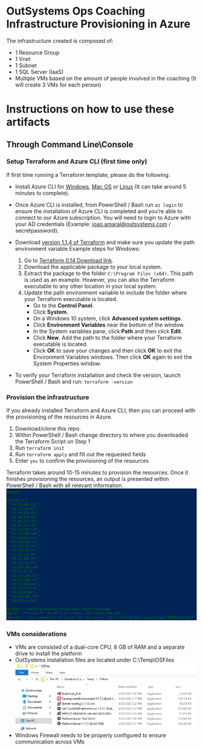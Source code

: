 # OutSystems Ops Coaching Infrastructure Provisioning in Azure

The infrastructure created is composed of:
* 1 Resource Group 
* 1 Vnet 
* 1 Subnet 
* 1 SQL Server (IaaS)
* Multiple VMs based on the amount of people involved in the coaching (It will create 3 VMs for each person)



# Instructions on how to use these artifacts
## Through Command Line\Console
### Setup Terraform and Azure CLI (first time only)

If first time running a Terraform template, please do the following:

* Install Azure CLI for [Windows](https://docs.microsoft.com/en-us/cli/azure/install-azure-cli-windows?view=azure-cli-latest&tabs=azure-cli), [Mac OS](https://docs.microsoft.com/en-us/cli/azure/install-azure-cli-macos?view=azure-cli-latest) or [Linux](https://docs.microsoft.com/en-us/cli/azure/install-azure-cli?view=azure-cli-latest) (It can take around 5 minutes to complete).
* Once Azure CLI is installed, from PowerShell / Bash run `az login` to ensure the installation of Azure CLI is completed and you’re able to connect to our Azure subscription. You will need to login to Azure with your AD credentials (Example: joao.amaral@outsystems.com / secretpassword).

* Download [version 1.1.4 of Terraform](https://releases.hashicorp.com/terraform/1.1.4/) and make sure you update the path environment variable
    Example steps for Windows:
    1. Go to [Terraform 0.14 Download link](https://releases.hashicorp.com/terraform/1.1.4/).
    2. Download the applicable package to your local system.
    3. Extract the package to the folder `C:\Program Files (x64)`. This path is used as an example. However, you can also the Terraform executable to any other location in your local system.
    4. Update the path environment variable to include the folder where your Terraform executable is located.
        * Go to the __Control Panel__.
        * Click __System__.
        * On a Windows 10 system, click __Advanced system settings__.
        * Click __Environment Variables__ near the bottom of the window.
        * In the System variables pane, click __Path__ and then click __Edit__.
        * Click __New__. Add the path to the folder where your Terraform executable is located.
        * Click __OK__ to save your changes and then click __OK__ to exit the Environment Variables windows. Then click __OK__ again to exit the System Properties window.

* To verify your Terraform installation and check the version, launch PowerShell / Bash and run: `terraform -version`

### Provision the infrastructure

If you already installed Terraform and Azure CLI, then you can proceed with the provisioning of the resources in Azure.

1. Download/clone this repo.
2. Within PowerShell / Bash change directory to where you downloaded the Terraform Script on Step 1
3. Run `terraform init`
4. Run `terraform apply` and fill out the requested fields
5. Enter `yes` to confirm the provisioning of the resources

Terraform takes around 10-15 minutes to provision the resources. Once it finishes provisioning the resources, an output is presented within PowerShell / Bash with all relevant information.
![Example Output](docs/tf_output.PNG "Example Output")


### VMs considerations

* VMs are consisted of a dual-core CPU, 8 GB of RAM and a separate drive to install the platform
* OutSystems installation files are located under C:\Temp\OSFiles
![Example Output](docs/osfiles.png "Example Output")
* Windows Firewall needs to be properly configured to ensure communication across VMs

